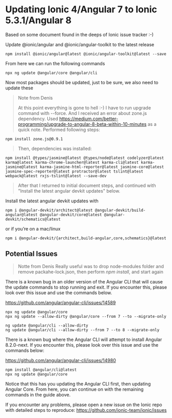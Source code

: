 # Updating Ionic 4/Angular 7 to Ionic 5.3.1/Angular 8

Based on some document found in the deeps of Ionic issue tracker :-)

Update @ionic/angular and @ionic/angular-toolkit to the latest release

```shell
npm install @ionic/angular@latest @ionic/angular-toolkit@latest --save
```

From here we can run the following commands

```shell
npx ng update @angular/core @angular/cli
```
Now most packages should be updated, just to be sure, we also need to update these 

> Note from Denis
>
> At this point everything is gone to hell :-) I have to run upgrade command with --force. And I received an error about zone.js dependency.
> Used https://medium.com/better-programming/upgrade-to-angular-8-beta-within-10-minutes as a quick note. Performed following steps:
```shell
npm install zone.js@0.9.1
```
> Then, dependencies was installed:
```shell
npm install @types/jasmine@latest @types/node@latest codelyzer@latest karma@latest karma-chrome-launcher@latest karma-cli@latest karma-jasmine@latest karma-jasmine-html-reporter@latest jasmine-core@latest jasmine-spec-reporter@latest protractor@latest tslint@latest webpack@latest rxjs-tslint@latest --save-dev
```
> After that I returned to initial document steps, and continued with "Install the latest angular devkit updates" below.

Install the latest angular devkit updates with 

```shell
npm i @angular-devkit/architect@latest @angular-devkit/build-angular@latest @angular-devkit/core@latest @angular-devkit/schematics@latest
```

or if you’re on a mac/linux

```shell
npm i @angular-devkit/{architect,build-angular,core,schematics}@latest
```

## Potential Issues

> Notte from Denis
> Really useful was to drop node-modules folder and remove packahe-lock.json, then perform _npm install_, and start again
>

There is a known bug in an older version of the Angular CLI that will cause the update commands to stop running and exit. If you encounter this, please look over this issue and use the commands below.

https://github.com/angular/angular-cli/issues/14589

```shell
npx ng update @angular/core
npx ng update --allow-dirty @angular/core --from 7 --to --migrate-only

ng update @angular/cli --allow-dirty
ng update @angular/cli --allow-dirty --from 7 --to 8 --migrate-only
```


There is a known bug where the Angular CLI will attempt to install Angular 8.2.0-next. If you encounter this, please look over this issue and use the commands below:

https://github.com/angular/angular-cli/issues/14980

```shell
npm install @angular/cli@latest
npx ng update @angular/core
```

Notice that this has you updating the Angular CLI first, then updating Angular Core. From here, you can continue on with the remaining commands in the guide above.

If you encounter any problems, please open a new issue on the Ionic repo with detailed steps to reproduce: https://github.com/ionic-team/ionic/issues
